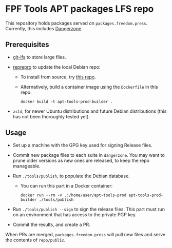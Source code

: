 # FPF Tools APT packages LFS repo

This repository holds packages served on `packages.freedom.press`.
Currently, this includes [Dangerzone](https://dangerzone.rocks/).

## Prerequisites

- [git-lfs](https://git-lfs.github.com/) to store large files.
- [reprepro](https://salsa.debian.org/brlink/reprepro) to update the local
  Debian repo:
  * To install from source, try
    [this repo](https://github.com/ionos-cloud/reprepro).
  * Alternatively, build a container image using the `Dockerfile` in this repo:

    ```
    docker build -t apt-tools-prod-builder .
    ```

- `zstd`, for newer Ubuntu distributions and future Debian distributions
  (this has not been thoroughly tested yet).

## Usage

- Set up a machine with the GPG key used for signing Release files.

- Commit new package files to each suite in `dangerzone`. You may want to
  prune older versions as new ones are released, to keep the repo
  manageable.

- Run `./tools/publish`, to populate the Debian database.
  * You can run this part in a Docker container:

    ```
    docker run --rm -v .:/home/user/apt-tools-prod apt-tools-prod-builder ./tools/publish
    ```

- Run `./tools/publish --sign` to sign the release files. This part must run
  on an environment that has access to the private PGP key.
- Commit the results, and create a PR.

When PRs are merged, `packages.freedom.press` will pull new files and
serve the contents of `repo/public`.
